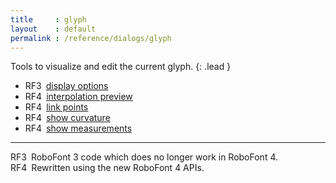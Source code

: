 ```yaml
---
title     : glyph
layout    : default
permalink : /reference/dialogs/glyph
---
```


Tools to visualize and edit the current glyph.
{: .lead }

- <span class="badge text-bg-danger  rounded-0">RF3</span> [display options](display-options)
- <span class="badge text-bg-success rounded-0">RF4</span> [interpolation preview](interpolation-preview)
- <span class="badge text-bg-success rounded-0">RF4</span> [link points](link-points)
- <span class="badge text-bg-success rounded-0">RF4</span> [show curvature](show-curvature)
- <span class="badge text-bg-success rounded-0">RF4</span> [show measurements](show-measurements)

- - -

<span class="badge text-bg-danger  rounded-0">RF3</span> RoboFont 3 code which does no longer work in RoboFont 4.  
<span class="badge text-bg-success rounded-0">RF4</span> Rewritten using the new RoboFont 4 APIs.  
